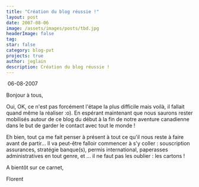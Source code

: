 ```yaml
---
title: "Création du blog réussie !"
layout: post
date: 2007-08-06
image: /assets/images/posts/tbd.jpg
headerImage: false
tag:
star: false
category: blog-pvt
projects: true
author: jeglain
description: Création du blog réussie !
---
```

 06-08-2007

Bonjour à tous,

Oui, OK, ce n'est pas forcément l'étape la plus difficile mais voilà,
il fallait quand même la réaliser :o). En espérant maintenant que
nous saurons rester mobilisés autour de ce blog du début à la fin de
notre aventure canadienne dans le but de garder le contact avec tout le
monde !

Eh bien, tout ça me fait penser à présent à tout ce qu'il nous reste
à faire avant de partir... Il va peut-être falloir commencer à s'y
coller : souscription assurances, stratégie banque(s), permis
international, paperasses administratives en tout genre, et ... il ne
faut pas les oublier : les cartons !

A bientôt sur ce carnet,

Florent

